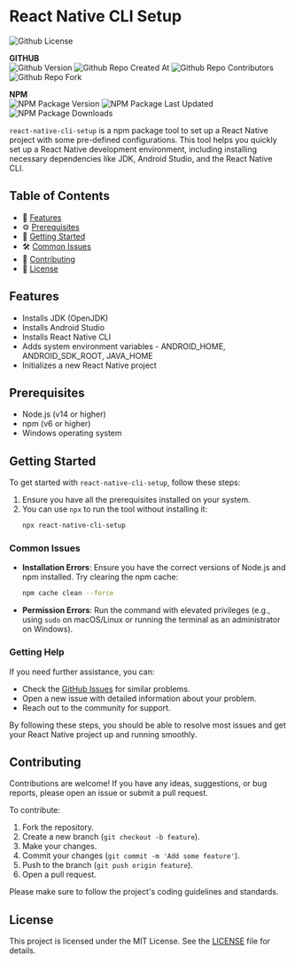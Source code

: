 # React Native CLI Setup

![Github License](https://img.shields.io/github/license/developer-sumit/react-native-cli-setup)

**GITHUB** \
![Github Version](https://img.shields.io/github/package-json/v/developer-sumit/react-native-cli-setup)
![Github Repo Created At](https://img.shields.io/github/created-at/developer-sumit/react-native-cli-setup)
![Github Repo Contributors](https://img.shields.io/github/contributors/developer-sumit/react-native-cli-setup)
![Github Repo Fork](https://img.shields.io/github/forks/developer-sumit/react-native-cli-setup)

**NPM** \
![NPM Package Version](https://img.shields.io/npm/v/react-native-cli-setup)
![NPM Package Last Updated](https://img.shields.io/npm/last-update/react-native-cli-setup)
![NPM Package Downloads](https://img.shields.io/npm/dw/react-native-cli-setup)

`react-native-cli-setup` is a npm package tool to set up a React Native project with some pre-defined configurations. This tool helps you quickly set up a React Native development environment, including installing necessary dependencies like JDK, Android Studio, and the React Native CLI.

## Table of Contents

- 🚀 [Features](#features)
- ⚙️ [Prerequisites](#prerequisites)
- 🏁 [Getting Started](#getting-started)
- 🛠️ [Common Issues](#common-issues)
- 🤝 [Contributing](#contributing)
- 📜 [License](#license)

## Features

- Installs JDK (OpenJDK)
- Installs Android Studio
- Installs React Native CLI
- Adds system environment variables - ANDROID_HOME, ANDROID_SDK_ROOT, JAVA_HOME
- Initializes a new React Native project

## Prerequisites

- Node.js (v14 or higher)
- npm (v6 or higher)
- Windows operating system

## Getting Started

To get started with `react-native-cli-setup`, follow these steps:

1. Ensure you have all the prerequisites installed on your system.
2. You can use `npx` to run the tool without installing it:
   ```sh
   npx react-native-cli-setup
   ```

### Common Issues

- **Installation Errors**: Ensure you have the correct versions of Node.js and npm installed. Try clearing the npm cache:
  ```sh
  npm cache clean --force
  ```
- **Permission Errors**: Run the command with elevated privileges (e.g., using `sudo` on macOS/Linux or running the terminal as an administrator on Windows).

### Getting Help

If you need further assistance, you can:

- Check the [GitHub Issues](https://github.com/developer-sumit/react-native-cli-setup/issues) for similar problems.
- Open a new issue with detailed information about your problem.
- Reach out to the community for support.

By following these steps, you should be able to resolve most issues and get your React Native project up and running smoothly.

## Contributing

Contributions are welcome! If you have any ideas, suggestions, or bug reports, please open an issue or submit a pull request.

To contribute:

1. Fork the repository.
2. Create a new branch (`git checkout -b feature`).
3. Make your changes.
4. Commit your changes (`git commit -m 'Add some feature'`).
5. Push to the branch (`git push origin feature`).
6. Open a pull request.

Please make sure to follow the project's coding guidelines and standards.

## License

This project is licensed under the MIT License. See the [LICENSE](LICENSE) file for details.
